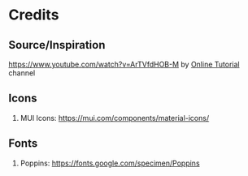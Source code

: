 # Credits

## Source/Inspiration

https://www.youtube.com/watch?v=ArTVfdHOB-M by [Online Tutorial](https://www.youtube.com/c/OnlineTutorials4Designers) channel

## Icons

1. MUI Icons: https://mui.com/components/material-icons/

## Fonts

1. Poppins: https://fonts.google.com/specimen/Poppins